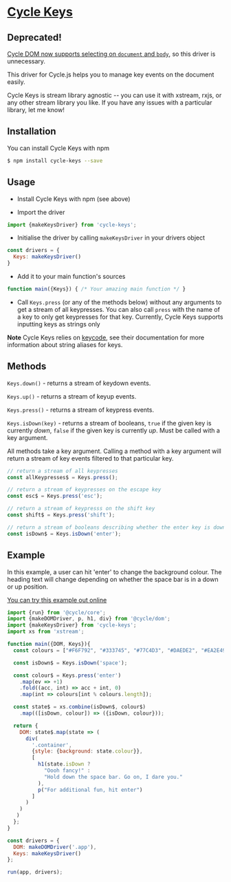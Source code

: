 # [Cycle Keys](http://raquelxmoss.github.io/cycle-keys)
## Deprecated!
[Cycle DOM now supports selecting on `document` and `body`](https://github.com/cyclejs/cyclejs/blob/master/dom/CHANGELOG.md#1210-2016-08-14), so this driver is unnecessary.

This driver for Cycle.js helps you to manage key events on the document easily.

Cycle Keys is stream library agnostic -- you can use it with xstream, rxjs, or any other stream library you like. If you have any issues with a particular library, let me know!

## Installation

You can install Cycle Keys with npm

```bash
$ npm install cycle-keys --save
```

## Usage

- Install Cycle Keys with npm (see above)

- Import the driver

```js
import {makeKeysDriver} from 'cycle-keys';
```

- Initialise the driver by calling `makeKeysDriver` in your drivers object

```js
const drivers = {
  Keys: makeKeysDriver()
}
```

- Add it to your main function's sources

```js
function main({Keys}) { /* Your amazing main function */ }
```

- Call `Keys.press` (or any of the methods below) without any arguments to get a stream of all keypresses. You can also call `press` with the name of a key to only get keypresses for that key. Currently, Cycle Keys supports inputting keys as strings only

**Note** Cycle Keys relies on [keycode](https://github.com/timoxley/keycode), see their documentation for more information about string aliases for keys.

## Methods

`Keys.down()` - returns a stream of keydown events.

`Keys.up()` - returns a stream of keyup events.

`Keys.press()` - returns a stream of keypress events.

`Keys.isDown(key)` - returns a stream of booleans, `true` if the given key is currently _down_, `false` if the given key is currently _up_. Must be called with a key argument.

All methods take a key argument. Calling a method with a key argument will return a stream of key events filtered to that particular key.

```js
// return a stream of all keypresses
const allKeypresses$ = Keys.press();

// return a stream of keypresses on the escape key
const esc$ = Keys.press('esc');

// return a stream of keypresss on the shift key
const shift$ = Keys.press('shift');

// return a stream of booleans describing whether the enter key is down or up
const isDown$ = Keys.isDown('enter');
```

## Example

In this example, a user can hit 'enter' to change the background colour. The heading text will change depending on whether the space bar is in a down or up position.

[You can try this example out online](http://raquelxmoss.github.io/cycle-keys)

```js
import {run} from '@cycle/core';
import {makeDOMDriver, p, h1, div} from '@cycle/dom';
import {makeKeysDriver} from 'cycle-keys';
import xs from 'xstream';

function main({DOM, Keys}){
  const colours = ["#F6F792", "#333745", "#77C4D3", "#DAEDE2", "#EA2E49"];

  const isDown$ = Keys.isDown('space');

  const colour$ = Keys.press('enter')
    .map(ev => +1)
    .fold((acc, int) => acc + int, 0)
    .map(int => colours[int % colours.length]);

  const state$ = xs.combine(isDown$, colour$)
    .map(([isDown, colour]) => ({isDown, colour}));

  return {
    DOM: state$.map(state => (
      div(
        '.container',
        {style: {background: state.colour}},
        [
          h1(state.isDown ?
            "Oooh fancy!" :
            "Hold down the space bar. Go on, I dare you."
          ),
          p("For additional fun, hit enter")
        ]
      )
    )
   )
  };
}

const drivers = {
  DOM: makeDOMDriver('.app'),
  Keys: makeKeysDriver()
};

run(app, drivers);
```

